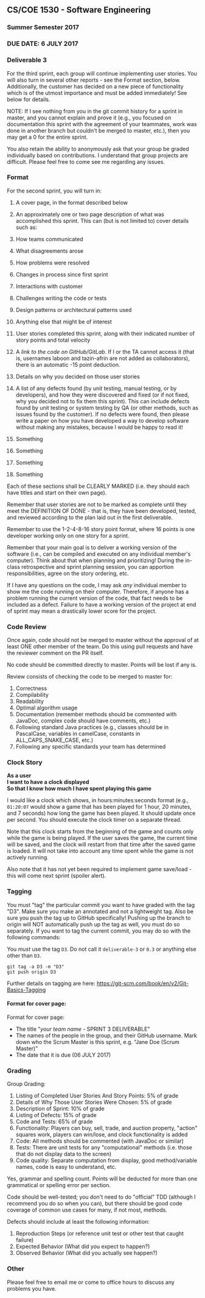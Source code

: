 ## CS/COE 1530 - Software Engineering
### Summer Semester 2017

### DUE DATE: 6 JULY 2017

### Deliverable 3

For the third sprint, each group will continue implementing user stories. You will also turn in several other reports - see the Format section, below.  Additionally, the customer has decided on a new piece of functionality which is of the utmost importance and must be added immediately!  See below for details.

NOTE: If I see nothing from you in the git commit history for a sprint in master, and you cannot explain and prove it (e.g., you focused on documentation this sprint with the agreement of your teammates, work was done in another branch but couldn't be merged to master, etc.), then you may get a 0 for the entire sprint.

You also retain the ability to anonymously ask that your group be graded individually based on contributions.   I understand that group projects are difficult.  Please feel free to come see me regarding any issues.

### Format

For the second sprint, you will turn in:

1. A cover page, in the format described below
2. An approximately one or two page description of what was accomplished this sprint. This can (but is not limited to) cover details such as:
  1. How teams communicated
  2. What disagreements arose
  3. How problems were resolved
  4. Changes in process since first sprint
  5. Interactions with customer
  6. Challenges writing the code or tests
  7. Design patterns or architectural patterns used
  8. Anything else that might be of interest
3. User stories completed this sprint, along with their indicated number of story points and total velocity
4. A *link to the code on GitHub/GitLab*.  If I or the TA cannot access it (that is, usernames laboon and tazin-afrin are not added as collaborators), there is an automatic -15 point deduction. 
4. Details on why you decided on those user stories
5. A list of any defects found (by unit testing, manual testing, or by developers), and how they were discovered and fixed (or if not fixed, why you decided not to fix them this sprint). This can include defects found by unit testing or system testing by QA (or other methods, such as issues found by the customer). If no defects were found, then please write a paper on how you have developed a way to develop software without making any mistakes, because I would be happy to read it!

1. Something
  1. Something
  2. Something
2. Something

Each of these sections shall be CLEARLY MARKED (i.e. they should each have titles and start on their own page).

Remember that user stories are not to be marked as complete until they meet the DEFINITION OF DONE - that is, they have been developed, tested, and reviewed according to the plan laid out in the first deliverable.

Remember to use the 1-2-4-8-16 story point format, where 16 points is one developer working only on one story for a sprint.  

Remember that your main goal is to deliver a working version of the software (i.e., can be compiled and executed on any individual member's computer).  Think about that when planning and prioritizing!  During the in-class retrospective and sprint planning session, you can apportion responsibilities, agree on the story ordering, etc.

If I have any questions on the code, I may ask *any* individual member to show me the code running on their computer.  Therefore, if anyone has a problem running the current version of the code, that fact needs to be included as a defect.  Failure to have a working version of the project at end of sprint may mean a drastically lower score for the project.

### Code Review

Once again, code should not be merged to master without the approval of at least ONE other member of the team.  Do this using pull requests and have the reviewer comment on the PR itself.

No code should be committed directly to master.  Points will be lost if any is.

Review consists of checking the code to be merged to master for:

1. Correctness
2. Compilability
2. Readability
3. Optimal algorithm usage
4. Documentation (remember methods should be commented with JavaDoc, complex code should have comments, etc.)
5. Following standard Java practices (e.g., classes should be in PascalCase, variables in camelCase, constants in ALL_CAPS_SNAKE_CASE, etc.)
6. Following any specific standards your team has determined 

### Clock Story

__As a user__  
__I want to have a clock displayed__  
__So that I know how much I have spent playing this game__  

I would like a clock which shows, in hours:minutes:seconds format (e.g., `01:20:07` would show a game that has been played for 1 hour, 20 minutes, and 7 seconds) how long the game has been played.  It should update once per second.  You should execute the clock timer on a separate thread.

Note that this clock starts from the beginning of the game and counts only while the game is being played.  If the user saves the game, the current time will be saved, and the clock will restart from that time after the saved game is loaded.  It will not take into account any time spent while the game is not actively running.

Also note that it has not yet been required to implement game save/load - this will come next sprint (spoiler alert).

### Tagging

You must "tag" the particular commit you want to have graded with the tag "D3".  Make sure you make an annotated and not a lightweight tag.  Also be sure you push the tag up to GitHub specifically!  Pushing up the branch to origin will NOT automatically push up the tag as well, you must do so separately.  If you want to tag the current commit, you may do so with the following commands:

You _must_ use the tag `D3`.  Do not call it `deliverable-3` or `0.3` or anything else other than `D3`.

```
git tag -a D3 -m "D3"
git push origin D3
```

Further details on tagging are here: https://git-scm.com/book/en/v2/Git-Basics-Tagging

#### Format for cover page:

Format for cover page:
* The title "*your team name* - SPRINT 3 DELIVERABLE"
* The names of the people in the group, and their GitHub username.  Mark down who the Scrum Master is this sprint, e.g. "Jane Doe (Scrum Master)"
* The date that it is due (06 JULY 2017)

### Grading

Group Grading:

1. Listing of Completed User Stories And Story Points: 5% of grade
1. Details of Why Those User Stories Were Chosen: 5% of grade
1. Description of Sprint: 10% of grade
1. Listing of Defects: 15% of grade
1. Code and Tests: 65% of grade
  1. Functionality: Players can buy, sell, trade, and auction property, "action" squares work, players can win/lose, and clock functionality is added
  1. Code: All methods should be commented (with JavaDoc or similar)
  1. Tests: There are unit tests for any "computational" methods (i.e. those that do not display data to the screen)
  1. Code quality: Separate computation from display, good method/variable names, code is easy to understand, etc.


Yes, grammar and spelling count. Points will be deducted for more than one grammatical or spelling error per section.

Code should be well-tested; you don't need to do "official" TDD (although I recommend you do so when you can), but there should be good code coverage of common use cases for many, if not most, methods.

Defects should include at least the following information:

1. Reproduction Steps (or reference unit test or other test that caught failure)
1. Expected Behavior (What did you expect to happen?)
1. Observed Behavior (What did you actually see happen?)

### Other

Please feel free to email me or come to office hours to discuss any problems you have.
